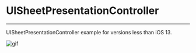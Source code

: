 # UISheetPresentationController

_____

UISheetPresentationController example for versions less than iOS 13.

![gif](https://media.giphy.com/media/dbaCDG4hf0iWLfiD9k/giphy.gif)
